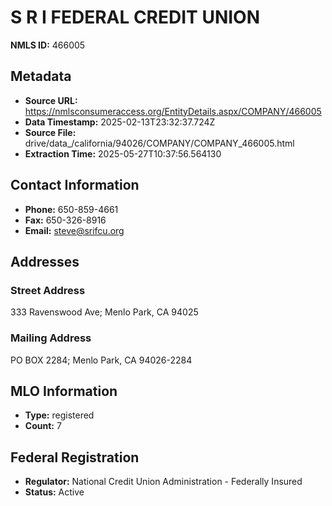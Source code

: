 # S R I FEDERAL CREDIT UNION

**NMLS ID:** 466005

## Metadata
- **Source URL:** https://nmlsconsumeraccess.org/EntityDetails.aspx/COMPANY/466005
- **Data Timestamp:** 2025-02-13T23:32:37.724Z
- **Source File:** drive/data_/california/94026/COMPANY/COMPANY_466005.html
- **Extraction Time:** 2025-05-27T10:37:56.564130

## Contact Information
- **Phone:** 650-859-4661
- **Fax:** 650-326-8916
- **Email:** steve@srifcu.org

## Addresses
### Street Address
333 Ravenswood Ave; Menlo Park, CA 94025

### Mailing Address
PO BOX 2284; Menlo Park, CA 94026-2284

## MLO Information
- **Type:** registered
- **Count:** 7

## Federal Registration
- **Regulator:** National Credit Union Administration - Federally Insured
- **Status:** Active
